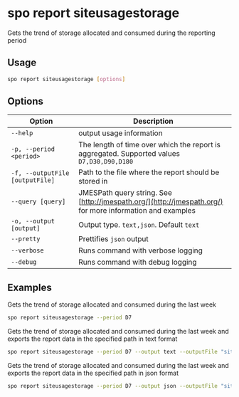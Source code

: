 # spo report siteusagestorage

Gets the trend of storage allocated and consumed during the reporting period

## Usage

```sh
spo report siteusagestorage [options]
```

## Options

Option|Description
------|-----------
`--help`|output usage information
`-p, --period <period>`|The length of time over which the report is aggregated. Supported values `D7,D30,D90,D180`
`-f, --outputFile [outputFile]`|Path to the file where the report should be stored in
`--query [query]`|JMESPath query string. See [http://jmespath.org/](http://jmespath.org/) for more information and examples
`-o, --output [output]`|Output type. `text,json`. Default `text`
`--pretty`|Prettifies `json` output
`--verbose`|Runs command with verbose logging
`--debug`|Runs command with debug logging

## Examples

Gets the trend of storage allocated and consumed during the last week

```sh
spo report siteusagestorage --period D7
```

Gets the trend of storage allocated and consumed during the last week and exports the report data in the specified path in text format

```sh
spo report siteusagestorage --period D7 --output text --outputFile "siteusagestorage.txt"
```

Gets the trend of storage allocated and consumed during the last week and exports the report data in the specified path in json format

```sh
spo report siteusagestorage --period D7 --output json --outputFile "siteusagestorage.json"
```

